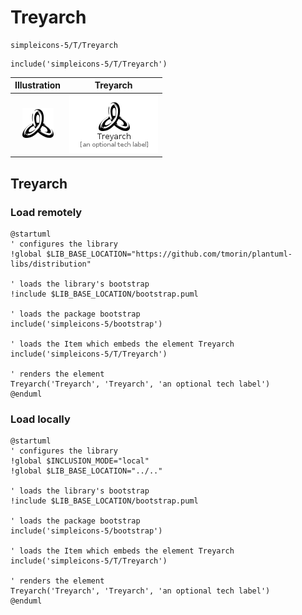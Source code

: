 # Treyarch


```text
simpleicons-5/T/Treyarch
```

```text
include('simpleicons-5/T/Treyarch')
```



| Illustration | Treyarch |
| :---: | :---: |
| ![illustration for Illustration](../../simpleicons-5/T/Treyarch.png) | ![illustration for Treyarch](../../simpleicons-5/T/Treyarch.Local.png) |




## Treyarch

### Load remotely
```plantuml
@startuml
' configures the library
!global $LIB_BASE_LOCATION="https://github.com/tmorin/plantuml-libs/distribution"

' loads the library's bootstrap
!include $LIB_BASE_LOCATION/bootstrap.puml

' loads the package bootstrap
include('simpleicons-5/bootstrap')

' loads the Item which embeds the element Treyarch
include('simpleicons-5/T/Treyarch')

' renders the element
Treyarch('Treyarch', 'Treyarch', 'an optional tech label')
@enduml
```

### Load locally
```plantuml
@startuml
' configures the library
!global $INCLUSION_MODE="local"
!global $LIB_BASE_LOCATION="../.."

' loads the library's bootstrap
!include $LIB_BASE_LOCATION/bootstrap.puml

' loads the package bootstrap
include('simpleicons-5/bootstrap')

' loads the Item which embeds the element Treyarch
include('simpleicons-5/T/Treyarch')

' renders the element
Treyarch('Treyarch', 'Treyarch', 'an optional tech label')
@enduml
```

